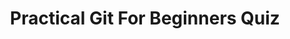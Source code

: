 ---
template: QuizTemplate
path: /quiz/practical-git-for-beginners
title: Practical Git For Beginners Quiz
description: >-
  Test your git knowledge using this quiz!
published: false
questions:
  - label: "Select the false statement from the below:"
    answer: 0
    options:
      - "Github is an alternative for Git"
      - "Git is a version control system"
      - "You can use git to collaborate effectively with other developers"
      - "Github is a cloud hosting service for software projects"
    type: mcq
  - label: "git -v tells you the last released version of your project's repository."
    answer: 0
    type: boolean
  - label: "What happens when you do git init inside a directory?"
    answer: 2
    options:
      - "It prints the version of git installed in your machine"
      - "It creates a hidden .git_info folder inside the directory"
      - "It initialises the directory as a git repository"
      - "It uploads the directory to your GitHub account"
    type: mcq
  - label: "Which one of the following commands will add all the files in the working directory?"
    answer: 2
    options:
      - "git add_all"
      - "git add -all"
      - "git add -A"
      - "git add -a"
    type: mcq
  - label: "It's optional to add a description for a commit."
    answer: 0
    type: boolean
  - label: Select the command that will display the commit history in reverse chronological order.
    answer: 3
    type: mcq
    options:
      - git history
      - "git commit -h"
      - "git commit --log"
      - git log
  - label: Select the correct statement from the following.
    answer: 2
    type: mcq
    options:
      - git diff is used to view the state of the staging area
      - git status is used to view the changes between commits
      - Only the changes added in the staging area are included in the commit
      - git diff and git status can be used interchangeably
  - label: How would you unstage all the changes?
    answer: 0
    type: mcq
    options:
      - git reset
      - git restore
      - git checkout
      - "git unstage ."
  - label: "`git branch -b new` will create a new branch and switch to it"
    type: boolean
    answer: 0
  - label: "You can use `git switch dev` or `git checkout dev` to switch to the `dev` branch"
    type: boolean
    answer: 1
  - label: "`git checkout -b new` will create a new branch and switch to it"
    type: boolean
    answer: 1
  - label: Select the incorrect statement from below
    type: mcq
    answer: 1
    options:
      - "Remotes refer to different versions of your git repository on different or same machines"
      - Remotes are another name for branches
      - When you create a repository on GitHub, it automatically adds a remote called origin
      - You can sync changes between different changes using `git push` and `git pull`
  - label: "`git pull` does two things: `git fetch` and `git merge`"
    type: boolean
    answer: 1
  - label: You can merge changes from one branch to another using `git merge`
    type: boolean
    answer: 1
  - label: "Select the correct statement from below:"
    type: mcq
    answer: 3
    options:
      - You should always push/pull changes to/from the main branch instead of creating branches as a best practice to avoid confusion
      - Branches should only be used when you want to release two versions of a project
      - You can only create branches from the main branch
      - Different programs should branch from the main branch and work on a separate branch to avoid pushing dangerous changes to the main branch
  - label: You should use Pull Requests as a best practice to merge your branches to the main branch
    type: boolean
    answer: 1
  - label: You can either download a remote repository from GitHub or clone it, it's the same operation.
    type: boolean
    answer: 0
  - label: Git reset, restore and revert are the same.
    type: boolean
    answer: 0
---